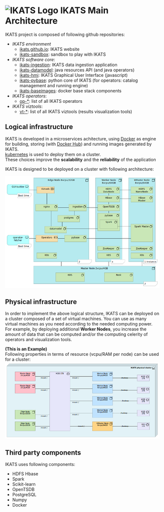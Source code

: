 # ![IKATS Logo](https://ikats.github.io/img/Logo-ikats-icon.png) IKATS Main Architecture

IKATS project is composed of following github repositories:

- _IKATS environment_
  - [ikats.github.io](https://github.com/IKATS/ikats.github.io): IKATS website
  - [ikats-sandbox](https://github.com/IKATS/ikats-sandbox): sandbox to play with IKATS
- _IKATS software core_:
  - [ikats-ingestion](https://github.com/IKATS/ikats-ingestion): IKATS data ingestion application
  - [ikats-datamodel](https://github.com/IKATS/ikats-datamodel): java resources API (and java operators)
  - [ikats-hmi](https://github.com/IKATS/ikats-hmi): IKATS Graphical User Interface (javascript)
  - [ikats-pybase](https://github.com/IKATS/ikats-pybase): python core of IKATS (for operators: catalog management and running engine)
  - [ikats-baseimages](https://github.com/IKATS/ikats-baseimages): docker base stack components
- _IKATS operators_:
  - [op-*](https://github.com/IKATS?q=op-): list of all IKATS operators
- _IKATS viztools_:
  - [vt-*](https://github.com/IKATS?q=op-): list of all IKATS viztools (results visualization tools)

## Logical infrastructure

IKATS is developed in a microservices achitecture, using [Docker](https://docs.docker.com/engine) as engine for building, storing (with [Docker Hub](https://hub.docker.com/)) and running images generated by IKATS.  
[kubernetes](https://kubernetes.io/) is used to deploy them on a cluster.  
These choices improve the **scalability** and the **reliability** of the application

IKATS is designed to be deployed on a cluster with following architecture:

![Doc Archi](img/LogicalView.png)

## Physical infrastructure

In order to implement the above logical structure, IKATS can be deployed on a cluster composed of a set of virtual machines. 
You can use as many virtual machines as you need according to the needed computing power. 
For example, by deploying additional **Worker Nodes**, you increase the amount of data that can be computed and/or the computing celerity of operators and visualization tools.

**(This is an Example)**  
Following properties in terms of resource (vcpu/RAM per node) can be used for a cluster:
![Doc Archi](img/PhysicalView.png)

## Third party components

IKATS uses following components:

- HDFS Hbase
- Spark
- Scikit-learn
- OpenTSDB
- PostgreSQL
- Numpy
- Docker
